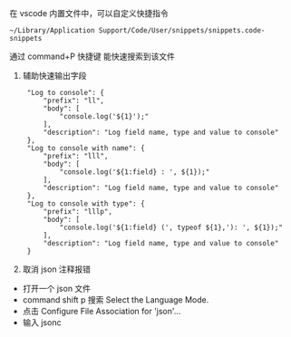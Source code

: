 在 vscode 内置文件中，可以自定义快捷指令

```
~/Library/Application Support/Code/User/snippets/snippets.code-snippets
```

通过 command+P 快捷键 能快速搜索到该文件

1. 辅助快速输出字段

   ```
   	"Log to console": {
   		"prefix": "ll",
   		"body": [
   			"console.log('${1}');"
   		],
   		"description": "Log field name, type and value to console"
   	},
   	"Log to console with name": {
   		"prefix": "lll",
   		"body": [
   			"console.log('${1:field} : ', ${1});"
   		],
   		"description": "Log field name, type and value to console"
   	},
   	"Log to console with type": {
   		"prefix": "lllp",
   		"body": [
   			"console.log('${1:field} (', typeof ${1},'): ', ${1});"
   		],
   		"description": "Log field name, type and value to console"
   	}
   ```

2. 取消 json 注释报错

- 打开一个 json 文件
- command shift p 搜索 Select the Language Mode.
- 点击 Configure File Association for 'json'...
- 输入 jsonc
